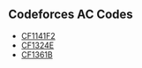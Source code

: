 ## Codeforces AC Codes

* [CF1141F2](https://codeforces.com/problemset/problem/1141/F2)
* [CF1324E](https://codeforces.com/problemset/problem/1324/E)
* [CF1361B](https://codeforces.com/problemset/problem/1361/B)
